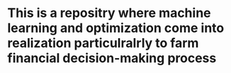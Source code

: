 # This is a repositry where machine learning and optimization come into realization particulralrly to farm financial decision-making process
